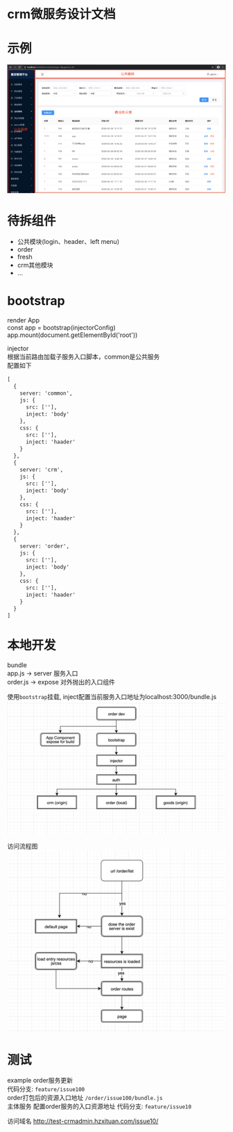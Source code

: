# crm微服务设计文档

# 示例
![](./assets/WX20200601-143215@2x.png)

# 待拆组件
- 公共模块(login、header、left menu)
- order
- fresh
- crm其他模块
- ...

# bootstrap
render App \
const app = bootstrap(injectorConfig) \
app.mount(document.getElementById('root'))

injector \
根据当前路由加载子服务入口脚本，common是公共服务 \
配置如下
```
[
  {
    server: 'common',
    js: {
      src: [''],
      inject: 'body'
    },
    css: {
      src: [''],
      inject: 'haader'
    }
  },
  {
    server: 'crm',
    js: {
      src: [''],
      inject: 'body'
    },
    css: {
      src: [''],
      inject: 'haader'
    }
  },
  {
    server: 'order',
    js: {
      src: [''],
      inject: 'body'
    },
    css: {
      src: [''],
      inject: 'haader'
    }
  }
]
```

# 本地开发

bundle \
app.js -> server 服务入口 \
order.js -> expose 对外抛出的入口组件

使用`bootstrap`挂载, inject配置当前服务入口地址为localhost:3000/bundle.js
![](./assets/WX20200601-164546@2x.png)

访问流程图
![](./assets/WX20200601-164636@2x.png)

# 测试
example order服务更新 \
代码分支: `feature/issue100` \
order打包后的资源入口地址 `/order/issue100/bundle.js` \
主体服务 配置order服务的入口资源地址 代码分支: `feature/issue10`

访问域名 http://test-crmadmin.hzxituan.com/issue10/

